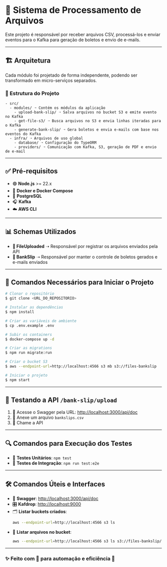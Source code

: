 # 📌 Sistema de Processamento de Arquivos

Este projeto é responsável por receber arquivos CSV, processá-los e enviar eventos para o Kafka para geração de boletos e envio de e-mails.

---

## 🏗️ Arquitetura

Cada módulo foi projetado de forma independente, podendo ser transformado em micro-serviços separados.

### 📂 Estrutura do Projeto

```
- src/
  - modules/ ➝ Contém os módulos da aplicação
    - upload-bank-slip/ ➝ Salva arquivos no bucket S3 e emite evento no Kafka
    - get-file-s3/ ➝ Busca arquivos no S3 e envia linhas iteradas para o Kafka
    - generate-bank-slip/ ➝ Gera boletos e envia e-mails com base nos eventos do Kafka
  - infra/ ➝ Arquivos de uso global
    - database/ ➝ Configuração do TypeORM
    - providers/ ➝ Comunicação com Kafka, S3, geração de PDF e envio de e-mail
```

---

## ✅ Pré-requisitos

- 🟢 **Node.js** >= 22.x
- 🐳 **Docker e Docker Compose**
- 🐘 **PostgreSQL**
- 🎧 **Kafka**
- ☁️ **AWS CLI**

---

## 📊 Schemas Utilizados

- **📁 FileUploaded** ➝ Responsável por registrar os arquivos enviados pela API
- **🏦 BankSlip** ➝ Responsável por manter o controle de boletos gerados e e-mails enviados

---

## 🚀 Comandos Necessários para Iniciar o Projeto

```sh
# Clonar o repositório
$ git clone <URL_DO_REPOSITORIO>

# Instalar as dependências
$ npm install

# Criar as variáveis de ambiente
$ cp .env.example .env

# Subir os containers
$ docker-compose up -d

# Criar as migrations
$ npm run migrate:run

# Criar o bucket S3
$ aws --endpoint-url=http://localhost:4566 s3 mb s3://files-bankslip

# Iniciar o projeto
$ npm start
```

---

## 🧪 Testando a API `/bank-slip/upload`

1. 📜 Acesse o Swagger pela URL: [http://localhost:3000/api/doc](http://localhost:3000/api/doc)
2. 📎 Anexe um arquivo `bankslips.csv`
3. 📡 Chame a API

---

## 🔍 Comandos para Execução dos Testes

- 🧪 **Testes Unitários**: `npm test`
- 🚦 **Testes de Integração**: `npm run test:e2e`

---

## 🛠️ Comandos Úteis e Interfaces

- 📜 **Swagger**: [http://localhost:3000/api/doc](http://localhost:3000/api/doc)
- 🎛️ **Kafdrop**: [http://localhost:9000](http://localhost:9000)
- 🗂️ **Listar buckets criados**:
  ```sh
  aws --endpoint-url=http://localhost:4566 s3 ls
  ```
- 📄 **Listar arquivos no bucket**:
  ```sh
  aws --endpoint-url=http://localhost:4566 s3 ls s3://files-bankslip/ --recursive --human-readable --summarize
  ```

---

### ✨ Feito com 💙 para automação e eficiência 🚀

